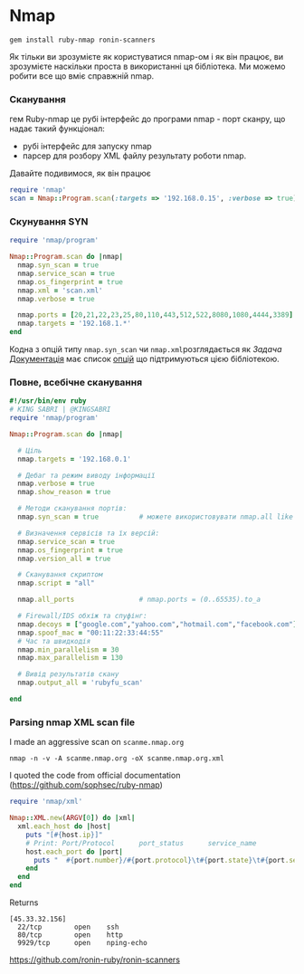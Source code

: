 # Nmap

```
gem install ruby-nmap ronin-scanners
```
Як тільки ви зрозумієте як користуватися nmap-ом і як він працює, ви зрозумієте наскільки проста в використанні ця бібліотека. Ми можемо робити все що вміє справжній nmap.


### Сканування
гем Ruby-nmap це рубі інтерфейс до програми nmap - порт сканру, що надає такий функціонал:

* рубі інтерфейс для запуску nmap
* парсер для розбору XML файлу результату роботи nmap.

Давайте подивимося, як він працює

```ruby
require 'nmap'
scan = Nmap::Program.scan(:targets => '192.168.0.15', :verbose => true)
```
### Скунування SYN

```ruby
require 'nmap/program'

Nmap::Program.scan do |nmap|
  nmap.syn_scan = true
  nmap.service_scan = true
  nmap.os_fingerprint = true
  nmap.xml = 'scan.xml'
  nmap.verbose = true

  nmap.ports = [20,21,22,23,25,80,110,443,512,522,8080,1080,4444,3389]
  nmap.targets = '192.168.1.*'
end
```

Кодна з опцій типу  `nmap.syn_scan` чи `nmap.xml`розглядається як *Задача*  [Документація](http://www.rubydoc.info/gems/ruby-nmap/frames "Official doc") має список [опцій](http://www.rubydoc.info/gems/ruby-nmap/Nmap/Task) що підтримуються цією бібліотекою.


### Повне, всебічне сканування

```ruby
#!/usr/bin/env ruby
# KING SABRI | @KINGSABRI
require 'nmap/program'

Nmap::Program.scan do |nmap|

  # Ціль
  nmap.targets = '192.168.0.1'

  # Дебаг та режим виводу інформації
  nmap.verbose = true
  nmap.show_reason = true

  # Методи сканування портів:
  nmap.syn_scan = true          # можете використовувати nmap.all like -A в nmap

  # Визначення сервісів та їх версій:
  nmap.service_scan = true
  nmap.os_fingerprint = true
  nmap.version_all = true

  # Сканування скриптом
  nmap.script = "all"

  nmap.all_ports                # nmap.ports = (0..65535).to_a

  # Firewall/IDS обхіж та спуфінг:
  nmap.decoys = ["google.com","yahoo.com","hotmail.com","facebook.com"]
  nmap.spoof_mac = "00:11:22:33:44:55"
  # Час та швидкодія
  nmap.min_parallelism = 30
  nmap.max_parallelism = 130

  # Вивід результатів скану
  nmap.output_all = 'rubyfu_scan'

end
```

### Parsing nmap XML scan file
I made an aggressive scan on `scanme.nmap.org`
```
nmap -n -v -A scanme.nmap.org -oX scanme.nmap.org.xml
```

I quoted the code from official documentation (https://github.com/sophsec/ruby-nmap)

```ruby
require 'nmap/xml'

Nmap::XML.new(ARGV[0]) do |xml|
  xml.each_host do |host|
    puts "[#{host.ip}]"
    # Print: Port/Protocol      port_status      service_name
    host.each_port do |port|
      puts "  #{port.number}/#{port.protocol}\t#{port.state}\t#{port.service}"
    end
  end
end
```

Returns
```
[45.33.32.156]
  22/tcp        open    ssh
  80/tcp        open    http
  9929/tcp      open    nping-echo
```



https://github.com/ronin-ruby/ronin-scanners






<br><br><br>
---













